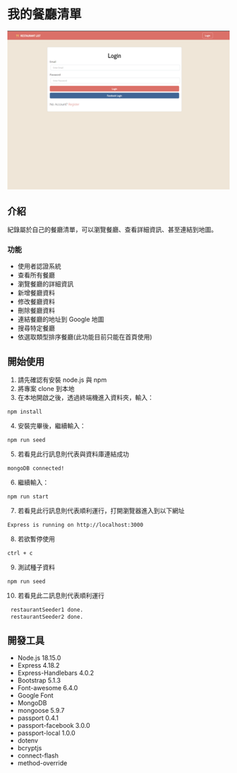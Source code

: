 # 我的餐廳清單
![我的餐廳清單-首頁](/image/restaurantlist_passport.png)
## 介紹

紀錄屬於自己的餐廳清單，可以瀏覽餐廳、查看詳細資訊、甚至連結到地圖。
### 功能
* 使用者認證系統
* 查看所有餐廳
* 瀏覽餐廳的詳細資訊
* 新增餐廳資料
* 修改餐廳資料
* 刪除餐廳資料
* 連結餐廳的地址到 Google 地圖
* 搜尋特定餐廳
* 依選取類型排序餐廳(此功能目前只能在首頁使用)
## 開始使用

1. 請先確認有安裝 node.js 與 npm
2. 將專案 clone 到本地
3. 在本地開啟之後，透過終端機進入資料夾，輸入：
  ```
  npm install
  ```
4. 安裝完畢後，繼續輸入：
  ```
  npm run seed
  ```
5. 若看見此行訊息則代表與資料庫連結成功
  ```
  mongoDB connected!
  ```
6. 繼續輸入：
  ```
  npm run start
  ```
7. 若看見此行訊息則代表順利運行，打開瀏覽器進入到以下網址
  ```
  Express is running on http://localhost:3000
  ```
8. 若欲暫停使用
  ```
  ctrl + c
  ```
9. 測試種子資料
  ```
  npm run seed
  ```
10. 若看見此二訊息則代表順利運行
 ```
  restaurantSeeder1 done.
  restaurantSeeder2 done.
  ```
## 開發工具

* Node.js 18.15.0
* Express 4.18.2
* Express-Handlebars 4.0.2
* Bootstrap 5.1.3
* Font-awesome 6.4.0
* Google Font 
* MongoDB
* mongoose 5.9.7
* passport 0.4.1
* passport-facebook 3.0.0
* passport-local 1.0.0
* dotenv
* bcryptjs
* connect-flash
* method-override